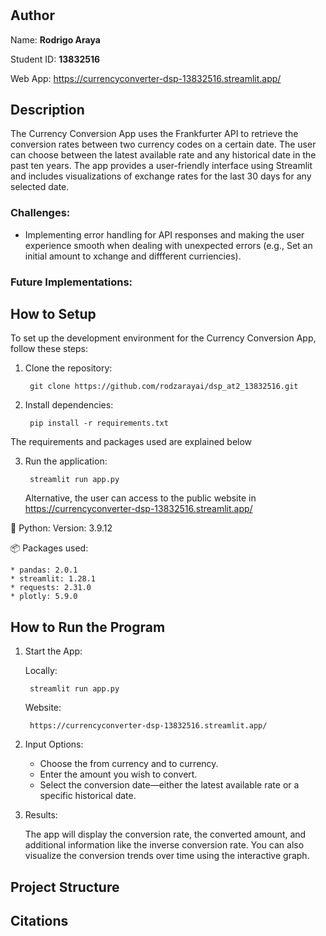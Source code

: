 # <Currency Conversion App>

## Author
Name: **Rodrigo Araya**
    
Student ID: **13832516**
    
Web App: https://currencyconverter-dsp-13832516.streamlit.app/

## Description
The Currency Conversion App uses the Frankfurter API to retrieve the conversion rates between two currency codes on a certain date. The user can choose between the latest available rate and any historical date in the past ten years. The app provides a user-friendly interface using Streamlit and includes visualizations of exchange rates for the last 30 days for any selected date.
    
### Challenges:

* Implementing error handling for API responses and making the user experience smooth when dealing with unexpected errors (e.g., Set an initial amount to xchange and diffferent curriencies).

    
### Future Implementations:

## How to Setup
To set up the development environment for the Currency Conversion App, follow these steps:

1. Clone the repository:
    
        git clone https://github.com/rodzarayai/dsp_at2_13832516.git

2. Install dependencies:
    
        pip install -r requirements.txt

The requirements and packages used are explained below

3. Run the application:
    
        streamlit run app.py
    
    Alternative, the user can access to the public website in https://currencyconverter-dsp-13832516.streamlit.app/
    
🐍 Python: Version: 3.9.12

📦 Packages used:
    
    * pandas: 2.0.1
    * streamlit: 1.28.1
    * requests: 2.31.0
    * plotly: 5.9.0



## How to Run the Program
1. Start the App:
    
    Locally:
    
        streamlit run app.py
    
    Website:
    
        https://currencyconverter-dsp-13832516.streamlit.app/
    
2. Input Options:

    * Choose the from currency and to currency.
    * Enter the amount you wish to convert.
    * Select the conversion date—either the latest available rate or a specific historical date.

3. Results:

    The app will display the conversion rate, the converted amount, and additional information like the inverse conversion rate.
    You can also visualize the conversion trends over time using the interactive graph.

## Project Structure
<List all folders and files of this project and provide quick description for each of them>

## Citations
<Mention authors and provide links code you source externally>
